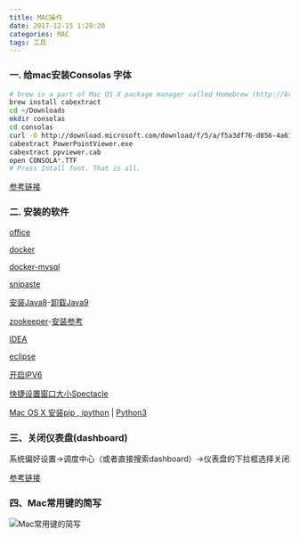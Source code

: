```yaml
---
title: MAC操作
date: 2017-12-15 1:20:20
categories: MAC
tags: 工具
---
```

### 一. 给mac安装Consolas 字体

```bash
# brew is a part of Mac OS X package manager called Homebrew (http://brew.sh/).
brew install cabextract
cd ~/Downloads
mkdir consolas
cd consolas
curl -O http://download.microsoft.com/download/f/5/a/f5a3df76-d856-4a61-a6bd-722f52a5be26/PowerPointViewer.exe
cabextract PowerPointViewer.exe
cabextract ppviewer.cab
open CONSOLA*.TTF
# Press Intall font. That is all.
```
<!--more-->
[参考链接](http://ikato.com/blog/how-to-install-consolas-font-on-mac-os-x.html)

### 二. 安装的软件

[office](http://www.jianshu.com/p/2172835cfb17)

[docker](https://www.docker.com/docker-mac)

[docker-mysql](https://hub.alauda.cn/repos/alauda/mysql)

[snipaste](https://zh.snipaste.com/)

[安装Java8](http://www.oracle.com/technetwork/java/javase/downloads/jdk8-downloads-2133151.html)-[卸载Java9](https://gist.github.com/schnell18/bcb9833f725be22f6acd01f94b486392)

[zookeeper](https://zookeeper.apache.org/releases.html#download)-[安装参考](http://www.jianshu.com/p/0ba61bf7149f)

[IDEA](http://www.cnblogs.com/wang1024/p/7485758.html)

[eclipse](http://www.eclipse.org/downloads/)

[开启IPV6](https://github.com/XX-net/XX-Net/wiki/IPv6-Mac)

[快捷设置窗口大小Spectacle](https://www.zhihu.com/question/21075430)

[Mac OS X 安装pip , ipython](http://blog.csdn.net/jobschen/article/details/49559023) | [Python3](http://pythonguidecn.readthedocs.io/zh/latest/starting/install3/osx.html)

### 三、关闭仪表盘(dashboard)

系统偏好设置->调度中心（或者直接搜索dashboard）->仪表盘的下拉框选择关闭

[参考链接](https://www.maczd.com/post/39.html)

### 四、Mac常用键的简写

![Mac常用键的简写](https://github.com/chenbuer/markdownImgs/blob/master/blog/mac%E5%B8%B8%E7%94%A8%E9%94%AE.png?raw=true)
